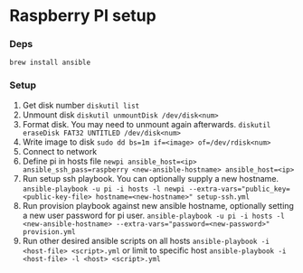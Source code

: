 # Raspberry PI setup

### Deps

`brew install ansible`

### Setup

1. Get disk number
  `diskutil list`
2. Unmount disk
  `diskutil unmountDisk /dev/disk<num>`
3. Format disk. You may need to unmount again afterwards.
  `diskutil eraseDisk FAT32 UNTITLED /dev/disk<num>`
4. Write image to disk
  `sudo dd bs=1m if=<image> of=/dev/rdisk<num>`
5. Connect to network
6. Define pi in hosts file
  `newpi ansible_host=<ip> ansible_ssh_pass=raspberry
  <new-ansible-hostname> ansible_host=<ip>`
7. Run setup ssh playbook. You can optionally supply a new hostname.
  `ansible-playbook -u pi -i hosts -l newpi --extra-vars="public_key=<public-key-file> hostname=<new-hostname>" setup-ssh.yml`
8. Run provision playbook against new ansible hostname, optionally setting a new user password for pi user.
  `ansible-playbook -u pi -i hosts -l <new-ansible-hostname> --extra-vars="password=<new-password>" provision.yml`
9. Run other desired ansible scripts on all hosts
  `ansible-playbook -i <host-file> <script>.yml`
  or limit to specific host `ansible-playbook -i <host-file> -l <host> <script>.yml`
